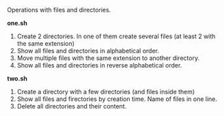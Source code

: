 Operations with files and directories.

**one.sh**
1. Create 2 directories. In one of them create several files (at least 2 with the same extension)  
2. Show all files and directories in alphabetical order.  
3. Move multiple files with the same extension to another directory.  
4. Show all files and directories in reverse alphabetical order.  

**two.sh**
1. Create a directory with a few directories (and files inside them)  
2. Show all files and firectories by creation time. Name of files in one line.  
3. Delete all directories and their content.  
